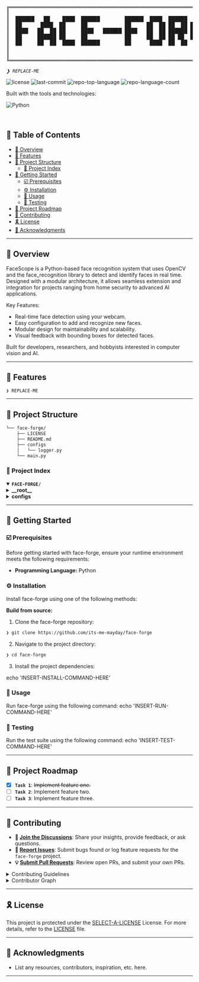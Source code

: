 <div align="left">
<pre>
╔══════════════════════════════════════════════════════════════════════════╗
║                                                                          ║
║  ██████   ██    ████  ██████        ██████  ████  ██████  ████  ██████   ║
║  ██      ████  ██     ██            ██     ██  ██ ██  ██ ██     ██       ║
║  ████   ██  ██ ██     ████   ██████ ████   ██  ██ ██████ ██ ███ ████     ║
║  ██     ██████ ██     ██            ██     ██  ██ ██ ██  ██  ██ ██       ║
║  ██     ██  ██  ████  ██████        ██      ████  ██  ██  ████  ██████   ║
║                                                                          ║
║                                                                          ║
╚══════════════════════════════════════════════════════════════════════════╝
</pre>
</div>
<p align="left">
	<em><code>❯ REPLACE-ME</code></em>
</p>
<p align="left">
	<img src="https://img.shields.io/github/license/its-me-mayday/face-forge?style=flat-square&logo=opensourceinitiative&logoColor=white&color=A931EC" alt="license">
	<img src="https://img.shields.io/github/last-commit/its-me-mayday/face-forge?style=flat-square&logo=git&logoColor=white&color=A931EC" alt="last-commit">
	<img src="https://img.shields.io/github/languages/top/its-me-mayday/face-forge?style=flat-square&color=A931EC" alt="repo-top-language">
	<img src="https://img.shields.io/github/languages/count/its-me-mayday/face-forge?style=flat-square&color=A931EC" alt="repo-language-count">
</p>
<p align="left">Built with the tools and technologies:</p>
<p align="left">
	<img src="https://img.shields.io/badge/Python-3776AB.svg?style=flat-square&logo=Python&logoColor=white" alt="Python">
</p>
<br>

## 🔗 Table of Contents

- [📍 Overview](#-overview)
- [👾 Features](#-features)
- [📁 Project Structure](#-project-structure)
  - [📂 Project Index](#-project-index)
- [🚀 Getting Started](#-getting-started)
  - [☑️ Prerequisites](#-prerequisites)
  - [⚙️ Installation](#-installation)
  - [🤖 Usage](#🤖-usage)
  - [🧪 Testing](#🧪-testing)
- [📌 Project Roadmap](#-project-roadmap)
- [🔰 Contributing](#-contributing)
- [🎗 License](#-license)
- [🙌 Acknowledgments](#-acknowledgments)

---

## 📍 Overview

FaceScope is a Python-based face recognition system that uses OpenCV and the face_recognition library to detect and identify faces in real time. Designed with a modular architecture, it allows seamless extension and integration for projects ranging from home security to advanced AI applications.

Key Features:

- Real-time face detection using your webcam.
- Easy configuration to add and recognize new faces.
- Modular design for maintainability and scalability.
- Visual feedback with bounding boxes for detected faces.

Built for developers, researchers, and hobbyists interested in computer vision and AI.

---

## 👾 Features

<code>❯ REPLACE-ME</code>

---

## 📁 Project Structure

```sh
└── face-forge/
    ├── LICENSE
    ├── README.md
    ├── configs
    │   └── logger.py
    └── main.py
```


### 📂 Project Index
<details open>
	<summary><b><code>FACE-FORGE/</code></b></summary>
	<details> <!-- __root__ Submodule -->
		<summary><b>__root__</b></summary>
		<blockquote>
			<table>
			<tr>
				<td><b><a href='https://github.com/its-me-mayday/face-forge/blob/master/main.py'>main.py</a></b></td>
				<td><code>❯ REPLACE-ME</code></td>
			</tr>
			</table>
		</blockquote>
	</details>
	<details> <!-- configs Submodule -->
		<summary><b>configs</b></summary>
		<blockquote>
			<table>
			<tr>
				<td><b><a href='https://github.com/its-me-mayday/face-forge/blob/master/configs/logger.py'>logger.py</a></b></td>
				<td><code>❯ REPLACE-ME</code></td>
			</tr>
			</table>
		</blockquote>
	</details>
</details>

---
## 🚀 Getting Started

### ☑️ Prerequisites

Before getting started with face-forge, ensure your runtime environment meets the following requirements:

- **Programming Language:** Python


### ⚙️ Installation

Install face-forge using one of the following methods:

**Build from source:**

1. Clone the face-forge repository:
```sh
❯ git clone https://github.com/its-me-mayday/face-forge
```

2. Navigate to the project directory:
```sh
❯ cd face-forge
```

3. Install the project dependencies:

echo 'INSERT-INSTALL-COMMAND-HERE'



### 🤖 Usage
Run face-forge using the following command:
echo 'INSERT-RUN-COMMAND-HERE'

### 🧪 Testing
Run the test suite using the following command:
echo 'INSERT-TEST-COMMAND-HERE'

---
## 📌 Project Roadmap

- [X] **`Task 1`**: <strike>Implement feature one.</strike>
- [ ] **`Task 2`**: Implement feature two.
- [ ] **`Task 3`**: Implement feature three.

---

## 🔰 Contributing

- **💬 [Join the Discussions](https://github.com/its-me-mayday/face-forge/discussions)**: Share your insights, provide feedback, or ask questions.
- **🐛 [Report Issues](https://github.com/its-me-mayday/face-forge/issues)**: Submit bugs found or log feature requests for the `face-forge` project.
- **💡 [Submit Pull Requests](https://github.com/its-me-mayday/face-forge/blob/main/CONTRIBUTING.md)**: Review open PRs, and submit your own PRs.

<details closed>
<summary>Contributing Guidelines</summary>

1. **Fork the Repository**: Start by forking the project repository to your github account.
2. **Clone Locally**: Clone the forked repository to your local machine using a git client.
   ```sh
   git clone https://github.com/its-me-mayday/face-forge
   ```
3. **Create a New Branch**: Always work on a new branch, giving it a descriptive name.
   ```sh
   git checkout -b new-feature-x
   ```
4. **Make Your Changes**: Develop and test your changes locally.
5. **Commit Your Changes**: Commit with a clear message describing your updates.
   ```sh
   git commit -m 'Implemented new feature x.'
   ```
6. **Push to github**: Push the changes to your forked repository.
   ```sh
   git push origin new-feature-x
   ```
7. **Submit a Pull Request**: Create a PR against the original project repository. Clearly describe the changes and their motivations.
8. **Review**: Once your PR is reviewed and approved, it will be merged into the main branch. Congratulations on your contribution!
</details>

<details closed>
<summary>Contributor Graph</summary>
<br>
<p align="left">
   <a href="https://github.com{/its-me-mayday/face-forge/}graphs/contributors">
      <img src="https://contrib.rocks/image?repo=its-me-mayday/face-forge">
   </a>
</p>
</details>

---

## 🎗 License

This project is protected under the [SELECT-A-LICENSE](https://choosealicense.com/licenses) License. For more details, refer to the [LICENSE](https://choosealicense.com/licenses/) file.

---

## 🙌 Acknowledgments

- List any resources, contributors, inspiration, etc. here.

---
